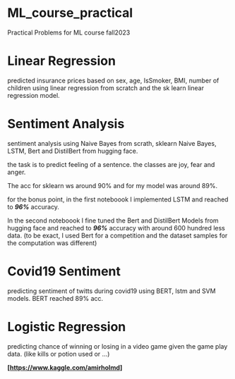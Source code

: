 # ML_course_practical
Practical Problems for ML course fall2023

# Linear Regression
predicted insurance prices based on sex, age, IsSmoker, BMI, number of children
using linear regression from scratch and the sk learn linear regression model.

# Sentiment Analysis
sentiment analysis using Naive Bayes from scrath, sklearn Naive Bayes, LSTM, Bert and DistilBert from hugging face.

the task is to predict feeling of a sentence. the classes are joy, fear and anger.

The acc for sklearn ws around 90% and for my model was around 89%.

for the bonus point, in the first noteboook I implemented LSTM and reached to ***96%*** accuracy.

In the second noteboook I fine tuned the Bert and DistilBert Models from hugging face and reached to ***96%*** accuracy with around 600 hundred less data. (to be exact, I used Bert for a competition and the dataset samples for the computation was different)


# Covid19 Sentiment 
predicting sentiment of twitts during covid19 using BERT, lstm and SVM models.
BERT reached 89% acc.

# Logistic Regression
predicting chance of winning or losing in a video game given the game play data. (like kills or potion used or ...)


**[https://www.kaggle.com/amirholmd]**
